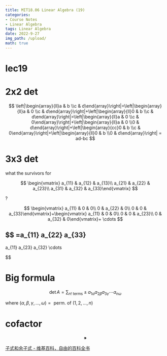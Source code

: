 ```yaml
---
title: MIT18.06 Linear Algebra (19)
categories:
- Course Notes
- Linear Algebra
tags: Linear Algebra
date: 2022-9-27
img_path: /upload/
math: true
---
```


# lec19

# 2x2 $\det$

$$
\left|\begin{array}{ll}a & b \\c & d\end{array}\right|=\left|\begin{array}{ll}a & 0 \\c & d\end{array}\right|+\left|\begin{array}{ll}0 & b \\c & d\end{array}\right|=\left|\begin{array}{ll}a & 0 \\c & 0\end{array}\right|+\left|\begin{array}{ll}a & 0 \\0 & d\end{array}\right|+\left|\begin{array}{cc}0 & b \\c & 0\end{array}\right|+\left|\begin{array}{ll}0 & b \\0 & d\end{array}\right| = ad-bc
$$

# 3x3 $\det$

what the survivors for 

$$
\begin{vmatrix} a_{11} & a_{12} & a_{13}\\ a_{21} & a_{22} & a_{23}\\ a_{31} & a_{32} & a_{33}\end{vmatrix}
$$

?

$$
\begin{vmatrix} a_{11} & 0 & 0\\ 0 & a_{22} & 0\\ 0 & 0 & a_{33}\end{vmatrix}+\begin{vmatrix} a_{11} & 0 & 0\\ 0 & 0 & a_{23}\\ 0 & a_{32} & 0\end{vmatrix}+ \cdots
$$

$$
=a_{11}  a_{22}  a_{33}
-
a_{11}  a_{23} a_{32} 
\cdots

$$

# Big formula

$$
\operatorname{det} A=\sum_{n! \text { terms}} \pm a_{1\alpha} a_{2 \beta} a_{3\gamma} \cdots a_{n \omega}
$$

where $(\alpha, \beta, \gamma,\ldots, \omega)=\text { perm. of }(1,2, \ldots, n)$

# cofactor

$$
⁍
$$

[子式和余子式 - 维基百科，自由的百科全书](https://zh.wikipedia.org/wiki/%E5%AD%90%E5%BC%8F%E5%92%8C%E4%BD%99%E5%AD%90%E5%BC%8F)